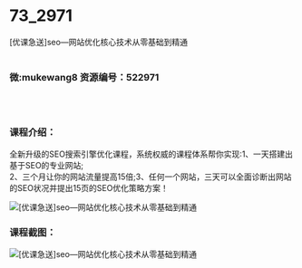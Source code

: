# 73_2971
[优课急送]seo—网站优化核心技术从零基础到精通
<br/></br>
<h3>微:mukewang8 资源编号：522971</h3>
<br/></br>
<h3>课程介绍：</h3>
<div align="left">
<p>全新升级的<a title="查看与 SEO 相关的文章" target="_blank">SEO</a>搜索引擎优化课程，系统权威的课程体系帮你实现:1、一天搭建出基于<a title="查看与 SEO 相关的文章" target="_blank">SEO</a>的专业网站;<br>
2、三个月让你的网站流量提高15倍;3、任何一个网站，三天可以全面诊断出网站的SEO状况并提出15页的SEO优化策略方案！</p>
</div>
<p><img src="https://www.ko996.com/wp-content/uploads/img/2018/07/1-9-300x208.png" alt="[优课急送]seo—网站优化核心技术从零基础到精通"></p>
<h3>课程截图：</h3>
<p><img src="https://www.ko996.com/wp-content/uploads/img/2018/07/2-9.png" alt="[优课急送]seo—网站优化核心技术从零基础到精通"></p>
